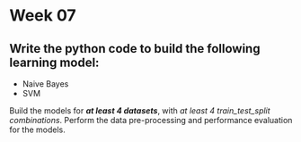 # Week 07
## Write the python code to build the following learning model:
+ Naive Bayes
+ SVM

Build the models for **_at least 4 datasets_**, with *at least 4 train_test_split combinations*.
Perform the data pre-processing and performance evaluation for the models.
